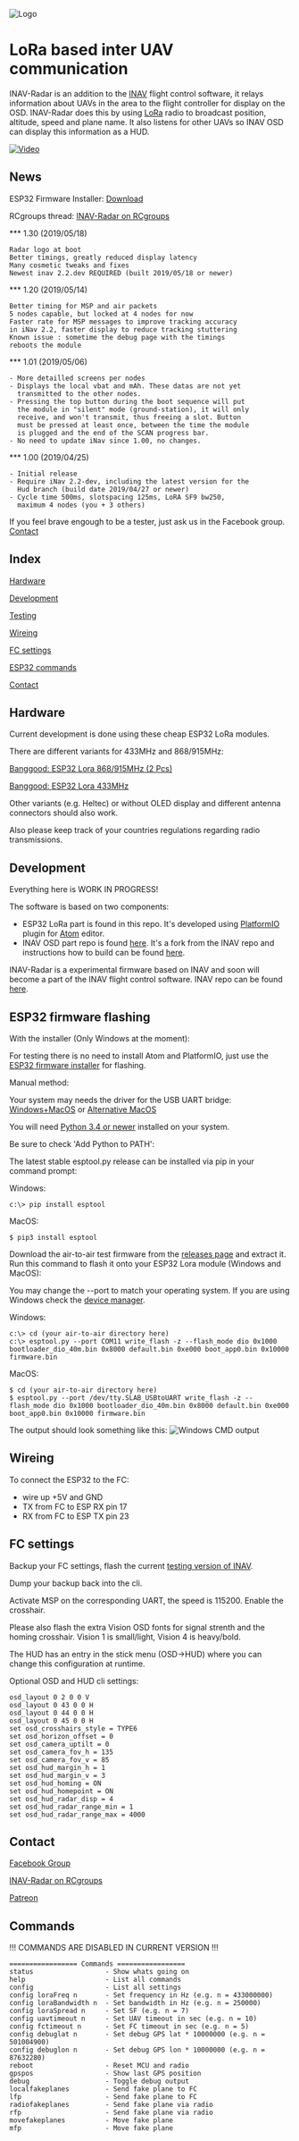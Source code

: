 ![Logo](https://github.com/mistyk/inavradar-ESP32/raw/master/docs/logo.png)

# LoRa based inter UAV communication

INAV-Radar is an addition to the [INAV](https://github.com/iNavFlight/inav) flight control software, it relays information about UAVs in the area to the flight controller for display on the OSD. INAV-Radar does this by using [LoRa](https://en.wikipedia.org/wiki/LoRa) radio to broadcast position, altitude, speed and plane name. It also listens for other UAVs so INAV OSD  can display this information as a HUD.

[![Video](https://github.com/mistyk/inavradar-ESP32/raw/master/docs/video.png)](https://www.youtube.com/watch?v=7ww0YOGN7F0)

## News

ESP32 Firmware Installer: [Download](https://github.com/KingKone/INAV-Radar_Installer/releases)

RCgroups thread: [INAV-Radar on RCgroups](https://www.rcgroups.com/forums/showthread.php?3304673-iNav-Radar-ESP32-LoRa-modems)

*** 1.30 (2019/05/18)

    Radar logo at boot
    Better timings, greatly reduced display latency
    Many cosmetic tweaks and fixes
    Newest inav 2.2.dev REQUIRED (built 2019/05/18 or newer)


*** 1.20 (2019/05/14)

    Better timing for MSP and air packets
    5 nodes capable, but locked at 4 nodes for now
    Faster rate for MSP messages to improve tracking accuracy
    in iNav 2.2, faster display to reduce tracking stuttering
    Known issue : sometime the debug page with the timings
    reboots the module


*** 1.01 (2019/05/06)

    - More detailled screens per nodes
    - Displays the local vbat and mAh. These datas are not yet
      transmitted to the other nodes.
    - Pressing the top button during the boot sequence will put
      the module in "silent" mode (ground-station), it will only
      receive, and won't transmit, thus freeing a slot. Button
      must be pressed at least once, between the time the module
      is plugged and the end of the SCAN progress bar.
    - No need to update iNav since 1.00, no changes.

*** 1.00 (2019/04/25)

    - Initial release
    - Require iNav 2.2-dev, including the latest version for the
      Hud branch (build date 2019/04/27 or newer)
    - Cycle time 500ms, slotspacing 125ms, LoRA SF9 bw250,
      maximum 4 nodes (you + 3 others)

If you feel brave engough to be a tester, just ask us in the Facebook group. [Contact](#contact)

## Index
[Hardware](#hardware)

[Development](#development)

[Testing](#testing)

[Wireing](#Wireing)

[FC settings](#FC-settings)

[ESP32 commands](#commands)

[Contact](#contact)

## Hardware

Current development is done using these cheap ESP32 LoRa modules.

There are different variants for 433MHz and 868/915MHz:

[Banggood: ESP32 Lora 868/915MHz (2 Pcs)](https://www.banggood.com/de/2Pcs-Wemos-TTGO-LORA32-868915Mhz-ESP32-LoRa-OLED-0_96-Inch-Blue-Display-p-1239769.html?rmmds=search&cur_warehouse=CN)

[Banggood: ESP32 Lora 433MHz](https://www.banggood.com/de/Wemos-TTGO-LORA-SX1278-ESP32-0_96OLED-16-Mt-Bytes-128-Mt-bit-433Mhz-For-Arduino-p-1205930.html?rmmds=search&cur_warehouse=CN)

Other variants (e.g. Heltec) or without OLED display and different antenna connectors should also work.

Also please keep track of your countries regulations regarding radio transmissions.

## Development

Everything here is WORK IN PROGRESS!

The software is based on two components:
- ESP32 LoRa part is found in this repo.
It's developed using [PlatformIO](https://platformio.org/) plugin for [Atom](https://atom.io/) editor.
- INAV OSD part repo is found [here](https://github.com/OlivierC-FR/inav/tree/oc_hud).
It's a fork from the INAV repo and instructions how to build can be found [here](https://github.com/iNavFlight/inav/blob/master/docs/development/Building%20in%20Docker.md).

INAV-Radar is a experimental firmware based on INAV and soon will become a part of the INAV flight control software. INAV repo can be found [here](https://github.com/iNavFlight/inav).

## ESP32 firmware flashing

With the installer (Only Windows at the moment):

For testing there is no need to install Atom and PlatformIO, just use the [ESP32 firmware installer](https://github.com/KingKone/INAV-Radar_Installer/releases) for flashing.

Manual method:

Your system may needs the driver for the USB UART bridge:
[Windows+MacOS](https://www.silabs.com/products/development-tools/software/usb-to-uart-bridge-vcp-drivers)
 or [Alternative MacOS](https://github.com/adrianmihalko/ch340g-ch34g-ch34x-mac-os-x-driver)

You will need [Python 3.4 or newer](https://www.python.org/downloads/) installed on your system.

Be sure to check 'Add Python to PATH':

The latest stable esptool.py release can be installed via pip in your command prompt:

Windows:
```
c:\> pip install esptool
```

MacOS:
```
$ pip3 install esptool
```

Download the air-to-air test firmware from the [releases page](https://github.com/mistyk/inavradar-ESP32/releases)
and extract it. Run this command to flash it onto your ESP32 Lora module (Windows and MacOS):

You may change the --port to match your operating system. If you are using Windows check the [device manager](https://github.com/mistyk/inavradar-ESP32/raw/master/docs/devManager.PNG).

Windows:
```
c:\> cd (your air-to-air directory here)
c:\> esptool.py --port COM11 write_flash -z --flash_mode dio 0x1000 bootloader_dio_40m.bin 0x8000 default.bin 0xe000 boot_app0.bin 0x10000 firmware.bin
```

MacOS:
```
$ cd (your air-to-air directory here)
$ esptool.py --port /dev/tty.SLAB_USBtoUART write_flash -z --flash_mode dio 0x1000 bootloader_dio_40m.bin 0x8000 default.bin 0xe000 boot_app0.bin 0x10000 firmware.bin

```

The output should look something like this:
![Windows CMD output](https://github.com/mistyk/inavradar-ESP32/raw/master/docs/cmd.PNG)

## Wireing

To connect the ESP32 to the FC:
- wire up +5V and GND
- TX from FC to ESP RX pin 17
- RX from FC to ESP TX pin 23


## FC settings

Backup your FC settings, flash the current [testing version of INAV](https://github.com/mistyk/inavradar-ESP32/releases).

Dump your backup back into the cli.

Activate MSP on the corresponding UART, the speed is 115200.
Enable the crosshair.

Please also flash the extra Vision OSD fonts for signal strenth and the homing crosshair. Vision 1 is small/light, Vision 4 is heavy/bold.

The HUD has an entry in the stick menu (OSD->HUD) where you can change this configuration at runtime.

Optional OSD and HUD cli settings:
```
osd_layout 0 2 0 0 V       
osd_layout 0 43 0 0 H      
osd_layout 0 44 0 0 H      
osd_layout 0 45 0 0 H 
set osd_crosshairs_style = TYPE6
set osd_horizon_offset = 0
set osd_camera_uptilt = 0
set osd_camera_fov_h = 135
set osd_camera_fov_v = 85
set osd_hud_margin_h = 1
set osd_hud_margin_v = 3
set osd_hud_homing = ON
set osd_hud_homepoint = ON
set osd_hud_radar_disp = 4
set osd_hud_radar_range_min = 1
set osd_hud_radar_range_max = 4000
```

## Contact

[Facebook Group](https://www.facebook.com/groups/360607501179901/)

[INAV-Radar on RCgroups](https://www.rcgroups.com/forums/showthread.php?3304673-iNav-Radar-ESP32-LoRa-modems)

[Patreon](https://www.patreon.com/inavradar)

## Commands

!!! COMMANDS ARE DISABLED IN CURRENT VERSION !!!

```
================= Commands =================
status                  - Show whats going on
help                    - List all commands
config                  - List all settings
config loraFreq n       - Set frequency in Hz (e.g. n = 433000000)
config loraBandwidth n  - Set bandwidth in Hz (e.g. n = 250000)
config loraSpread n     - Set SF (e.g. n = 7)
config uavtimeout n     - Set UAV timeout in sec (e.g. n = 10)
config fctimeout n      - Set FC timeout in sec (e.g. n = 5)
config debuglat n       - Set debug GPS lat * 10000000 (e.g. n = 501004900)
config debuglon n       - Set debug GPS lon * 10000000 (e.g. n = 87632280)
reboot                  - Reset MCU and radio
gpspos                  - Show last GPS position
debug                   - Toggle debug output
localfakeplanes         - Send fake plane to FC
lfp                     - Send fake plane to FC
radiofakeplanes         - Send fake plane via radio
rfp                     - Send fake plane via radio
movefakeplanes          - Move fake plane
mfp                     - Move fake plane
```
